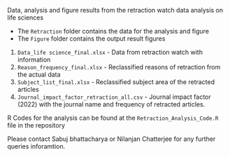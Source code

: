 Data, analysis and figure results from the retraction watch data analysis on life sciences
-  The `Retraction` folder contains the data for the analysis and figure
-  The `Figure` folder contains the output result figures 

1. `Data_life science_final.xlsx` - Data from retraction watch with information 
2. `Reason_frequency_final.xlsx` - Reclassified reasons of retraction from the actual data
3. `Subject_list_final.xlsx` - Reclassified subject area of the retracted articles
4. `Journal_impact_factor_retraction_all.csv` - Journal impact factor (2022) with the journal name and frequency of retracted articles.

R Codes for the analysis can be found at the `Retraction_Analysis_Code.R` file in the repository
   
Please contact Sabuj bhattacharya or Nilanjan Chatterjee for any further queries inforamtion. 
